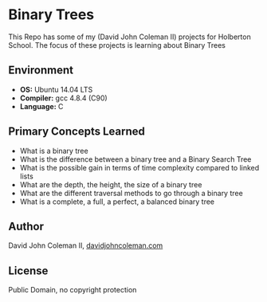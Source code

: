 # Binary Trees

This Repo has some of my (David John Coleman II) projects for Holberton School.
The focus of these projects is learning about Binary Trees

## Environment

* __OS:__ Ubuntu 14.04 LTS
* __Compiler:__ gcc 4.8.4 (C90)
* __Language:__ C

## Primary Concepts Learned

* What is a binary tree
* What is the difference between a binary tree and a Binary Search Tree
* What is the possible gain in terms of time complexity compared to linked lists
* What are the depth, the height, the size of a binary tree
* What are the different traversal methods to go through a binary tree
* What is a complete, a full, a perfect, a balanced binary tree

## Author

David John Coleman II, [davidjohncoleman.com](http://www.davidjohncoleman.com/)

## License

Public Domain, no copyright protection
